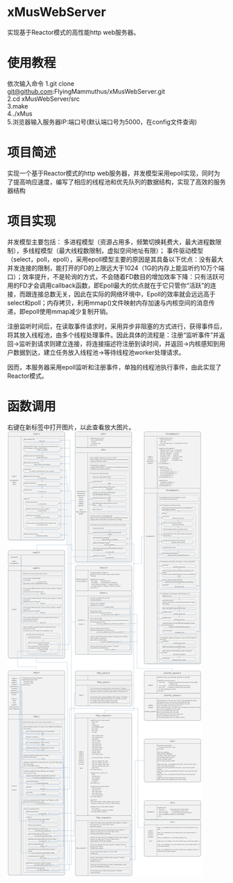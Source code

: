 # xMusWebServer
实现基于Reactor模式的高性能http web服务器。

# 使用教程
依次输入命令
1.git clone git@github.com:FlyingMammuthus/xMusWebServer.git  
2.cd xMusWebServer/src  
3.make  
4../xMus  
5.浏览器输入服务器IP:端口号(默认端口号为5000，在config文件查询)

# 项目简述
实现一个基于Reactor模式的http web服务器，并发模型采用epoll实现，同时为了提高响应速度，编写了相应的线程池和优先队列的数据结构，实现了高效的服务器结构

# 项目实现
并发模型主要包括：
多进程模型（资源占用多，频繁切换耗费大，最大进程数限制），多线程模型（最大线程数限制，虚拟空间地址有限）；
事件驱动模型（select，poll，epoll），采用epoll模型主要的原因是其具备以下优点：没有最大并发连接的限制，能打开的FD的上限远大于1024（1G的内存上能监听约10万个端口）；效率提升，不是轮询的方式，不会随着FD数目的增加效率下降：只有活跃可用的FD才会调用callback函数，即Epoll最大的优点就在于它只管你“活跃”的连接，而跟连接总数无关，因此在实际的网络环境中，Epoll的效率就会远远高于select和poll；内存拷贝，利用mmap()文件映射内存加速与内核空间的消息传递，即epoll使用mmap减少复制开销。

注册监听时间后，在读取事件请求时，采用异步非阻塞的方式进行，获得事件后，将其放入线程池，由多个线程处理事件。因此具体的流程是：注册“监听事件”并返回->监听到请求则建立连接，将连接描述符注册到读时间，并返回->内核感知到用户数据到达，建立任务放入线程池->等待线程池worker处理请求。

因而，本服务器采用epoll监听和注册事件，单独的线程池执行事件，由此实现了Reactor模式。

# 函数调用
右键在新标签中打开图片，以此查看放大图片。
![imag](https://github.com/FlyingMammuthus/xMusWebServer/blob/master/callTree/function%20calling%20tree.jpg)

